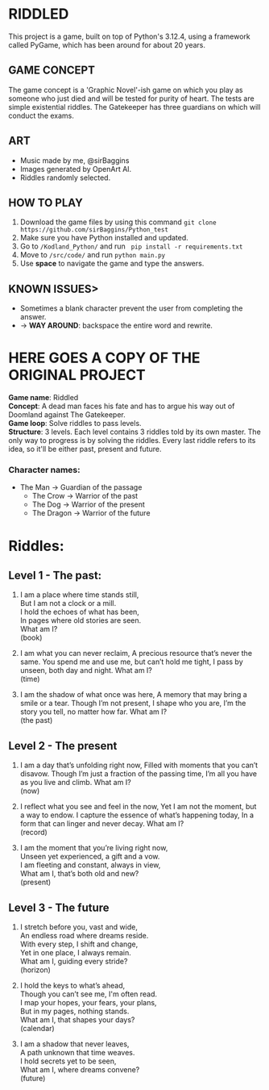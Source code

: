 # RIDDLED

This project is a game, built on top of Python's 3.12.4, using a framework called PyGame, which has been around for about 20 years.

## GAME CONCEPT
The game concept is a 'Graphic Novel'-ish game on which you play as someone who just died and will be tested for purity of heart. The tests are simple existential riddles. The Gatekeeper has three guardians on which will conduct the exams.

## ART
- Music made by me, @sirBaggins
- Images generated by OpenArt AI.
- Riddles randomly selected.


## HOW TO PLAY
1) Download the game files by using this command ``` git clone https://github.com/sirBaggins/Python_test ```
2) Make sure you have Python installed and updated.
3) Go to ```/Kodland_Python/``` and run ``` pip install -r requirements.txt```
4) Move to ```/src/code/``` and run ```python main.py```
5) Use **space** to navigate the game and type the answers.


## KNOWN ISSUES>
- Sometimes a blank character prevent the user from completing the answer.  
- -> **WAY AROUND**: backspace the entire word and rewrite.

#
#
#
#
#
# HERE GOES A COPY OF THE ORIGINAL PROJECT

**Game name**: Riddled  
**Concept**: A dead man faces his fate and has to argue his way out of Doomland against The Gatekeeper.  
**Game loop**: Solve riddles to pass levels.  
**Structure**: 3 levels. Each level contains 3 riddles told by its own master. The only way to progress is by solving the riddles. Every last riddle refers to its idea, so it'll be either past, present and future.

### Character names:
- The Man -> Guardian of the passage
     - The Crow -> Warrior of the past
     - The Dog -> Warrior of the present
     - The Dragon -> Warrior of the future



# Riddles:
## Level 1 - The past:  
1) I am a place where time stands still,  
But I am not a clock or a mill.  
I hold the echoes of what has been,  
In pages where old stories are seen.  
What am I?  
(book)

2) I am what you can never reclaim,
A precious resource that’s never the same.
You spend me and use me, but can’t hold me tight,
I pass by unseen, both day and night.
What am I?  
(time)

3) I am the shadow of what once was here,
A memory that may bring a smile or a tear.
Though I’m not present, I shape who you are,
I’m the story you tell, no matter how far.
What am I?  
(the past)

## Level 2 - The present

1) I am a day that’s unfolding right now,
Filled with moments that you can’t disavow.
Though I’m just a fraction of the passing time,
I’m all you have as you live and climb.
What am I?  
(now)

2) I reflect what you see and feel in the now,
Yet I am not the moment, but a way to endow.
I capture the essence of what’s happening today,
In a form that can linger and never decay.
What am I?  
(record)

3) I am the moment that you’re living right now,  
Unseen yet experienced, a gift and a vow.  
I am fleeting and constant, always in view,  
What am I, that’s both old and new?  
(present) 


## Level 3 - The future
1) I stretch before you, vast and wide,  
An endless road where dreams reside.  
With every step, I shift and change,  
Yet in one place, I always remain.  
What am I, guiding every stride?  
(horizon)

2) I hold the keys to what’s ahead,  
Though you can’t see me, I'm often read.  
I map your hopes, your fears, your plans,  
But in my pages, nothing stands.  
What am I, that shapes your days?  
(calendar)  

3) I am a shadow that never leaves,  
A path unknown that time weaves.  
I hold secrets yet to be seen,  
What am I, where dreams convene?  
(future)
